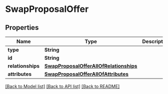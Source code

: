 # SwapProposalOffer

## Properties
Name | Type | Description | Notes
------------ | ------------- | ------------- | -------------
**type** | **String** |  | 
**id** | **String** |  | 
**relationships** | [**SwapProposalOfferAllOfRelationships**](SwapProposalOfferAllOfRelationships.md) |  | 
**attributes** | [**SwapProposalOfferAllOfAttributes**](SwapProposalOfferAllOfAttributes.md) |  | 

[[Back to Model list]](../README.md#documentation-for-models) [[Back to API list]](../README.md#documentation-for-api-endpoints) [[Back to README]](../README.md)


